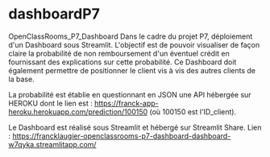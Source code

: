 # dashboardP7

OpenClassRooms_P7_Dashboard
Dans le cadre du projet P7, déploiement d'un Dashboard sous Streamlit. L'objectif est de pouvoir visualiser de façon claire la probabilité de non remboursement d'un éventuel crédit en fournissant des explications sur cette probabilité. Ce Dashboard doit également permettre de positionner le client vis à vis des autres clients de la base.

La probabilité est établie en questionnant en JSON une API hébergée sur HEROKU dont le lien est : https://franck-app-heroku.herokuapp.com/prediction/100150 (où 100150 est l'ID_client).

Le Dashboard est réalisé sous Streamlit et hébergé sur Streamlit Share. Lien : https://francklaugier-openclassrooms-p7-dashboard-dashboard-w7qyka.streamlitapp.com/
